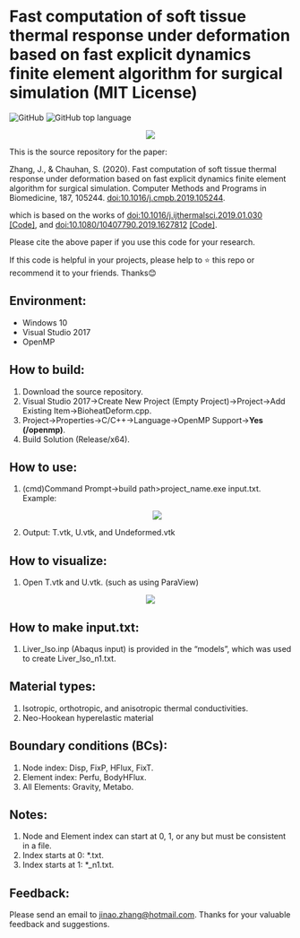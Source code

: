 # Fast computation of soft tissue thermal response under deformation based on fast explicit dynamics finite element algorithm for surgical simulation (MIT License)
![GitHub](https://img.shields.io/github/license/jinaojakezhang/FEDFEMBioheatDeform)
![GitHub top language](https://img.shields.io/github/languages/top/jinaojakezhang/FEDFEMBioheatDeform)
<p align="center"><img src="https://user-images.githubusercontent.com/93865598/147800686-7eff7605-090f-4865-add3-94d4fd37b47d.PNG"></p>
This is the source repository for the paper:

Zhang, J., & Chauhan, S. (2020). Fast computation of soft tissue thermal response under deformation based on fast explicit dynamics finite element algorithm for surgical simulation. Computer Methods and Programs in Biomedicine, 187, 105244. [doi:10.1016/j.cmpb.2019.105244](https://www.sciencedirect.com/science/article/abs/pii/S0169260719311344).

which is based on the works of [doi:10.1016/j.ijthermalsci.2019.01.030](https://www.sciencedirect.com/science/article/abs/pii/S1290072918317186) [[Code]](https://github.com/jinaojakezhang/FEDFEM), and [doi:10.1080/10407790.2019.1627812](https://www.tandfonline.com/doi/abs/10.1080/10407790.2019.1627812) [[Code]](https://github.com/jinaojakezhang/FEDFEMBioheat).

Please cite the above paper if you use this code for your research.

If this code is helpful in your projects, please help to :star: this repo or recommend it to your friends. Thanks:blush:
## Environment:
- Windows 10
- Visual Studio 2017
-	OpenMP
## How to build:
1.	Download the source repository.
2.	Visual Studio 2017->Create New Project (Empty Project)->Project->Add Existing Item->BioheatDeform.cpp.
3.	Project->Properties->C/C++->Language->OpenMP Support->**Yes (/openmp)**.
4.	Build Solution (Release/x64).
## How to use:
1.	(cmd)Command Prompt->build path>project_name.exe input.txt. Example: <p align="center"><img src="https://user-images.githubusercontent.com/93865598/151172304-1d286493-f4e7-41fa-b377-cc33f4465d99.PNG"></p>
2.	Output: T.vtk, U.vtk, and Undeformed.vtk
## How to visualize:
1.	Open T.vtk and U.vtk. (such as using ParaView)
<p align="center"><img src="https://user-images.githubusercontent.com/93865598/147800691-66567c43-9659-4f7f-9a72-3ae46178564b.PNG"></p>

## How to make input.txt:
1.	Liver_Iso.inp (Abaqus input) is provided in the “models”, which was used to create Liver_Iso_n1.txt.
## Material types:
1.	Isotropic, orthotropic, and anisotropic thermal conductivities.
2.	Neo-Hookean hyperelastic material
## Boundary conditions (BCs):
1.	Node index: Disp, FixP, HFlux, FixT.
2.	Element index: Perfu, BodyHFlux.
3.	All Elements: Gravity, Metabo.
## Notes:
1.	Node and Element index can start at 0, 1, or any but must be consistent in a file.
2.	Index starts at 0: *.txt.
3.	Index starts at 1: *_n1.txt.
## Feedback:
Please send an email to jinao.zhang@hotmail.com. Thanks for your valuable feedback and suggestions.
